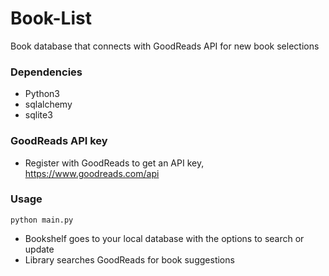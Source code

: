 # Book-List
Book database that connects with GoodReads API for new book selections

### Dependencies
- Python3
- sqlalchemy
- sqlite3

### GoodReads API key
- Register with GoodReads to get an API key, https://www.goodreads.com/api

### Usage
`python main.py`

- Bookshelf goes to your local database with the options to search or update
- Library searches GoodReads for book suggestions
